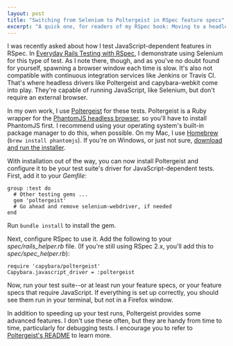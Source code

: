 ```yaml
---
layout: post
title: "Switching from Selenium to Poltergeist in RSpec feature specs"
excerpt: "A quick one, for readers of my RSpec book: Moving to a headless driver for faster JavaScript testing with Capybara."
---
```


I was recently asked about how I test JavaScript-dependent features in RSpec. In [Everyday Rails Testing with RSpec](https://leanpub.com/everydayrailsrspec), I demonstrate using Selenium for this type of test. As I note there, though, and as you've no doubt found for yourself, spawning a browser window each time is slow. It's also not compatible with continuous integration services like Jenkins or Travis CI. That's where headless drivers like Poltergeist and capybara-webkit come into play. They're capable of running JavaScript, like Selenium, but don't require an external browser.

In my own work, I use [Poltergeist](https://github.com/teampoltergeist/poltergeist) for these tests. Poltergeist is a Ruby wrapper for the [PhantomJS headless browser](http://phantomjs.org), so you'll have to install PhantomJS first. I recommend using your operating system's built-in package manager to do this, when possible. On my Mac, I use [Homebrew](http://brew.sh) (`brew install phantomjs`). If you're on Windows, or just not sure, [download and run the installer](http://phantomjs.org).

With installation out of the way, you can now install Poltergeist and configure it to be your test suite's driver for JavaScript-dependent tests. First, add it to your *Gemfile*:

    group :test do
      # Other testing gems ...
      gem 'poltergeist'
      # Go ahead and remove selenium-webdriver, if needed
    end

Run `bundle install` to install the gem.

Next, configure RSpec to use it. Add the following to your *spec/rails_helper.rb* file. (If you're still using RSpec 2.x, you'll add this to *spec/spec_helper.rb*):

    require 'capybara/poltergeist'
    Capybara.javascript_driver = :poltergeist

Now, run your test suite--or at least run your feature specs, or your feature specs that require JavaScript. If everything is set up correctly, you should see them run in your terminal, but not in a Firefox window.

In addition to speeding up your test runs, Poltergeist provides some advanced features. I don't use these often, but they are handy from time to time, particularly for debugging tests. I encourage you to refer to [Poltergeist's README](https://github.com/teampoltergeist/poltergeist) to learn more.
